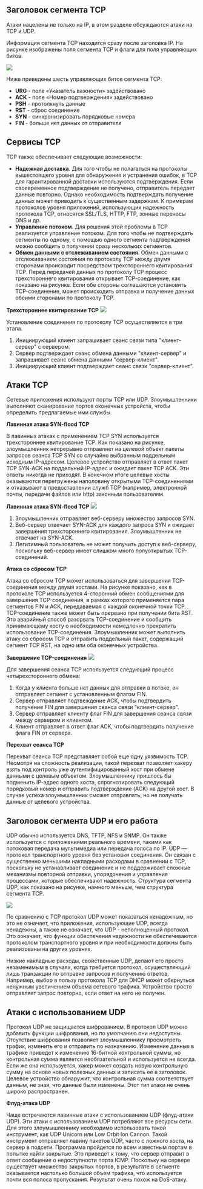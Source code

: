 <!-- 3.7.1 -->
## Заголовок сегмента TCP
Атаки нацелены не только на IP, в этом разделе обсуждаются атаки на TCP и UDP.

Информация сегмента TCP находится сразу после заголовка IP. На рисунке изображены поля сегмента TCP и флаги для поля управляющих битов.

![](./assets/3.7.1.png)
<!-- /courses/ensa-dl/ae8e8c80-34fd-11eb-ba19-f1886492e0e4/aeb3eed6-34fd-11eb-ba19-f1886492e0e4/assets/c5e3cab0-1c46-11ea-af56-e368b99e9723.svg -->

Ниже приведены шесть управляющих битов сегмента TCP:
* **URG** - поле «Указатель важности» задействовано
* **ACK** - поле «Номер подтверждения» задействовано
* **PSH** - протолкнуть данные
* **RST** - сброс соединение
* **SYN** - синхронизировать порядковые номера
* **FIN** - больше нет данных от отправителя

<!--
На схеме показаны поля заголовка сегмента TCP. Название поля и его размер: порт источника (16), порт назначения (16), порядковый номер (32), номер подтверждения (32), длина заголовка (4), зарезервировано (6), управляющие биты (6), окно (16), контрольная сумма (16), срочность (16), опции (0 или 32 если есть). За полями заголовка следуют данные уровня приложения (переменный размер).
-->

<!-- 3.7.2 -->
## Сервисы TCP
TCP также обеспечивает следующие возможности:
* **Надежная доставка**. Для того чтобы не полагаться на протоколы вышестоящего уровня для обнаружения и устранения ошибок, в TCP для гарантированной доставки используются подтверждения. Если своевременное подтверждение не получено, отправитель передает данные повторно. Однако необходимость подтверждать получение данных может приводить к существенным задержкам. К примерам протоколов уровня приложений, использующих надежность протокола TCP, относятся SSL/TLS, HTTP, FTP, зонные переносы DNS и др.
* **Управление потоком**. Для решения этой проблемы в TCP реализуется управление потоком.  Для того чтобы не подтверждать сегменты по одному, с помощью одного сегмента подтверждения можно сообщить о получении сразу нескольких сегментов.
* **Обмен данными с отслеживанием состояния**. Обмен данными с отслеживанием состояния по протоколу TCP между двумя сторонами происходит посредством трехстороннего квитирования TCP. Перед передачей данных по протоколу TCP процесс трехстороннего квитирования открывает TCP-соединение, как показано на рисунке. Если обе стороны соглашаются установить TCP-соединение, может происходить отправка и получение данных обеими сторонами по протоколу TCP.

**Трехстороннее квитирование TCP**
![](./assets/3.7.2.png)
<!-- /courses/ensa-dl/ae8e8c80-34fd-11eb-ba19-f1886492e0e4/aeb3eed6-34fd-11eb-ba19-f1886492e0e4/assets/c5e4dc23-1c46-11ea-af56-e368b99e9723.svg -->

Установление соединения по протоколу TCP осуществляется в три этапа.
1. Инициирующий клиент запрашивает сеанс связи типа "клиент-сервер" с сервером.
2. Сервер подтверждает сеанс обмена данными "клиент-сервер" и запрашивает сеанс обмена данными "сервер-клиент".
3. Инициирующий клиент подтверждает сеанс связи "сервер-клиент".

<!--
Рисунок является иллюстрацией обмена сообщениями между двумя хостами во время трехстороннего квитирования TCP. Он начинается, когда клиент отправляет сообщение с установленным битом управления SYN (SEQ=100 CTL=SYN). Он принимается сервером, который отвечает отправкой сообщения с установленными битами управления SYN и ACK (SEQ=300 ACK=101 CTL=SYN, ACK). Клиент получает SYN, ACK и отвечает, отправляя сообщение с установленным битом управления ACK (SEQ=101 ACK=301 CTL=ACK), и сеанс устанавливается.
-->

<!-- 3.7.3 -->
## Атаки TCP
Сетевые приложения используют порты TCP или UDP. Злоумышленники выполняют сканирование портов оконечных устройств, чтобы определить предлагаемые ими службы.

**Лавинная атака SYN-flood TCP**

В лавинных атаках с применением TCP SYN используется трехстороннее квитирование TCP. Как показано на рисунке, злоумышленник непрерывно отправляет на целевой объект пакеты запросов сеанса TCP SYN со случайно выбранным поддельным исходным IP-адресом. Целевое устройство отправляет в ответ пакет TCP SYN-ACK на поддельный IP-адрес и ожидает пакет TCP ACK. Эти ответы никогда не приходят. В конечном итоге целевые хосты оказываются перегружены наполовину открытыми TCP-соединениями и отказывают в предоставлении служб TCP (например, электронной почты, передачи файлов или http) законным пользователям.

**Лавинная атака SYN-flood TCP**
![](./assets/3.7.3-1.png)
<!-- /courses/ensa-dl/ae8e8c80-34fd-11eb-ba19-f1886492e0e4/aeb3eed6-34fd-11eb-ba19-f1886492e0e4/assets/c5e59f70-1c46-11ea-af56-e368b99e9723.svg -->

1. Злоумышленник отправляет веб-серверу множество запросов SYN.
2. Веб-сервер отвечает SYN-ACK для каждого запроса SYN и ожидает завершения трехстороннего квитирования. Злоумышленник не отвечает на SYN-ACK.
3. Легитимный пользователь не может получить доступ к веб-серверу, поскольку веб-сервер имеет слишком много полуоткрытых TCP-соединений.

**Атака со сбросом TCP**

Атака со сбросом TCP может использоваться для завершения TCP-соединения между двумя хостами. На рисунке показано, как в протоколе TCP используется 4-сторонний обмен сообщениями для завершения TCP-соединения, в рамках которого применяется пара сегментов FIN и ACK, передаваемая с каждой оконечной точки TCP. TCP-соединение также может быть прервано при получении бита RST. Это аварийный способ разорвать TCP-соединение и сообщить принимающему хосту о необходимости немедленно прекратить использование TCP-соединения. Злоумышленник может выполнить атаку со сбросом TCP и отправить поддельный пакет, содержащий сегмент TCP RST, на одно или оба оконечных устройства.

**Завершение TCP-соединения**
![](./assets/3.7.3-2.png)
<!-- /courses/ensa-dl/ae8e8c80-34fd-11eb-ba19-f1886492e0e4/aeb3eed6-34fd-11eb-ba19-f1886492e0e4/assets/c5e63bb0-1c46-11ea-af56-e368b99e9723.svg -->

Для завершения сеанса TCP используется следующий процесс четырехстороннего обмена:
1. Когда у клиента больше нет данных для отправки в потоке, он отправляет сегмент с установленным флагом FIN.
2. Сервер отправляет подтвеждение ACK, чтобы подтвердить получение FIN для завершения сеанса связи "клиент-сервер".
3. Сервер отправляет клиенту флаг FIN для завершения сеанса связи между сервером и клиентом.
4. Клиент отправляет в ответ флаг ACK, чтобы подтвердить получение флага FIN от сервера.

**Перехват сеанса TCP**

Перехват сеанса TCP представляет собой еще одну уязвимость TCP. Несмотря на сложность реализации, такой перехват позволяет хакеру взять под контроль уже аутентифицированный хост при обмене данными с целевым объектом. Злоумышленнику пришлось бы подменить IP-адрес одного хоста, спрогнозировать следующий порядковый номер и отправить подтверждение (ACK) на другой хост. В случае успеха злоумышленник сможет отправлять, но не получать данные от целевого устройства.

<!-- 3.7.4 -->
## Заголовок сегмента UDP и его работа
UDP обычно используется DNS, TFTP, NFS и SNMP. Он также используется с приложениями реального времени, такими как потоковая передача мультимедиа или передача голоса по IP. UDP — протокол транспортного уровня без установки соединения. Он связан с существенно меньшими накладными расходами в сравнении с TCP, поскольку не устанавливает соединение и не поддерживает сложные механизмы повторной отправки, упорядочения и управления процессами, которые обеспечивают надежность. Структура сегмента UDP, как показано на рисунке, намного меньше, чем структура сегмента TCP.

![](./assets/3.7.4.png)
<!-- /courses/ensa-dl/ae8e8c80-34fd-11eb-ba19-f1886492e0e4/aeb3eed6-34fd-11eb-ba19-f1886492e0e4/assets/c5e6d7f0-1c46-11ea-af56-e368b99e9723.svg -->

<!--
Структура сегмента UDP включает в себя: порт источника (16), порт назначения (16), длина (16), контрольная сумма (16) данные уровня приложений (переменный размер)
-->


По сравнению с TCP протокол UDP может показаться ненадежным, но это не означает, что приложения, использующие UDP, всегда ненадежны, а также не означает, что UDP - неполноценный протокол. Это означает, что функции обеспечения надежности не обеспечиваются протоколом транспортного уровня и при необходимости должны быть реализованы на других уровнях.

Низкие накладные расходы, свойственные UDP, делают его просто незаменимым в случаях, когда требуется протокол, осуществляющий лишь транзакции по отправке запросов и получению ответов. Например, выбор в пользу протокола TCP для DHCP может обернуться ненужным увеличением объема сетевого трафика. Устройство просто отправляет запрос повторно, если ответ на него не получен.

<!-- 3.7.5 -->
## Атаки с использованием UDP
Протокол UDP не защищается шифрованием. В протокол UDP можно добавить функции шифрования, но по умолчанию они недоступны. Отсутствие шифрования позволяет злоумышленнику просмотреть трафик, изменить его и отправить по назначению. Изменение данных в трафике приведет к изменению 16-битной контрольной суммы, но контрольная сумма является необязательной и используется не всегда. Если же она используется, хакер может создать новую контрольную сумму на основе новых полезных данных и записать ее в заголовок. Целевое устройство обнаружит, что контрольная сумма соответствует данным, не зная, что данные были изменены. Этот тип атаки не очень широко распространен.

**Флуд-атака UDP**

Чаще встречаются лавинные атаки с использованием UDP (флуд-атаки UDP). Эти атаки с использованием UDP потребляют все ресурсы сети. Для этого злоумышленнику необходимо использовать такой инструмент, как UDP Unicorn или Low Orbit Ion Cannon. Такой инструмент отправляет лавину пакетов UDP, часто с ложного хоста, на сервер в подсети. Программа пройдется по всем известным портам в попытке найти закрытые. Это приведет к тому, что сервер отправит в ответ сообщение о недоступности порта ICMP. Поскольку на сервере существует множество закрытых портов, в результате в сегменте оказывается настолько большой объем трафика, что используется почти вся полоса пропускания. Результат очень похож на ⁪DoS-атаку.

<!-- 3.7.6  Проверьте свое понимание темы TCP и UDP уязвимости.-->
